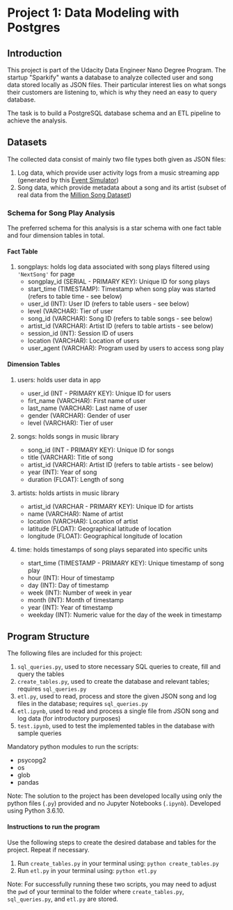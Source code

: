 # Project 1: Data Modeling with Postgres

## Introduction
This project is part of the Udacity Data Engineer Nano Degree Program. The startup "Sparkify" wants a database to analyze collected user and song data stored locally as JSON files. Their particular interest lies on what songs their customers are listening to, which is why they need an easy to query database.

The task is to build a PostgreSQL database schema and an ETL pipeline to achieve the analysis.

## Datasets

The collected data consist of mainly two file types both given as JSON files:

1. Log data, which provide user activity logs from a music streaming app (generated by this [Event Simulator](https://github.com/Interana/eventsim))
2. Song data, which provide metadata about a song and its artist (subset of real data from the [Million Song Dataset](http://millionsongdataset.com/))

### Schema for Song Play Analysis

The preferred schema for this analysis is a star schema with one fact table and four dimension tables in total.

#### Fact Table

1. songplays: holds log data associated with song plays filtered using ``'NextSong'`` for page
    - songplay_id (SERIAL - PRIMARY KEY): Unique ID for song plays
    - start_time (TIMESTAMP): Timestamp when song play was started (refers to table time - see below)
    - user_id (INT): User ID (refers to table users - see below)
    - level (VARCHAR): Tier of user
    - song_id (VARCHAR): Song ID (refers to table songs - see below)
    - artist_id (VARCHAR): Artist ID (refers to table artists - see below)
    - session_id (INT): Session ID of users
    - location (VARCHAR): Location of users
    - user_agent (VARCHAR): Program used by users to access song play

#### Dimension Tables

1. users: holds user data in app
    - user_id (INT - PRIMARY KEY): Unique ID for users
    - firt_name (VARCHAR): First name of user
    - last_name (VARCHAR): Last name of user
    - gender (VARCHAR): Gender of user
    - level (VARCHAR): Tier of user


2. songs: holds songs in music library
    - song_id (INT - PRIMARY KEY): Unique ID for songs
    - title (VARCHAR): Title of song
    - artist_id (VARCHAR): Artist ID (refers to table artists - see below)
    - year (INT): Year of song
    - duration (FLOAT): Length of song


3. artists: holds artists in music library
    - artist_id (VARCHAR - PRIMARY KEY): Unique ID for artists
    - name (VARCHAR): Name of artist
    - location (VARCHAR): Location of artist
    - latitude (FLOAT): Geographical latitude of location
    - longitude (FLOAT): Geographical longitude of location


4. time: holds timestamps of song plays separated into specific units
    - start_time (TIMESTAMP - PRIMARY KEY): Unique timestamp of song play
    - hour (INT): Hour of timestamp
    - day (INT): Day of timestamp
    - week (INT): Number of week in year
    - month (INT): Month of timestamp
    - year (INT): Year of timestamp
    - weekday (INT): Numeric value for the day of the week in timestamp

## Program Structure

The following files are included for this project:

  1. ``sql_queries.py``, used to store necessary SQL queries to create, fill and query the tables
  2. ``create_tables.py``, used to create the database and relevant tables; requires ``sql_queries.py``
  3. ``etl.py``, used to read, process and store the given JSON song and log files in the database; requires ``sql_queries.py``
  4. ``etl.ipynb``, used to read and process a single file from JSON song and log data (for introductory purposes)
  5. ``test.ipynb``, used to test the implemented tables in the database with sample queries

Mandatory python modules to run the scripts:

- psycopg2
- os
- glob
- pandas

Note: The solution to the project has been developed locally using only the python files (``.py``) provided and no Jupyter Notebooks (``.ipynb``). Developed using Python 3.6.10.

#### Instructions to run the program

Use the following steps to create the desired database and tables for the project. Repeat if necessary.

1. Run ``create_tables.py`` in your terminal using: ``python create_tables.py``
2. Run ``etl.py`` in your terminal using: ``python etl.py``

Note: For successfully running these two scripts, you may need to adjust the ``pwd`` of your terminal to the folder where ``create_tables.py``, ``sql_queries.py``, and ``etl.py`` are stored.

